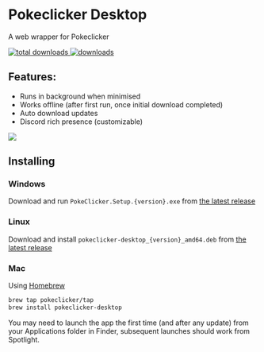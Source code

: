 # Pokeclicker Desktop

A web wrapper for Pokeclicker

[![total downloads](https://img.shields.io/github/downloads/RedSparr0w/Pokeclicker-Desktop/total?label=total%20downloads&style=flat-square) ![downloads](https://img.shields.io/github/downloads/RedSparr0w/Pokeclicker-Desktop/latest/total?style=flat-square)](https://github.com/RedSparr0w/Pokeclicker-desktop/releases/latest)

## Features:
- Runs in background when minimised
- Works offline (after first run, once initial download completed)
- Auto download updates
- Discord rich presence (customizable)

![](https://i.imgur.com/5QQfoiZ.png)

## Installing

### Windows
Download and run `PokeClicker.Setup.{version}.exe` from [the latest release](https://github.com/RedSparr0w/Pokeclicker-desktop/releases/latest)

### Linux
Download and install `pokeclicker-desktop_{version}_amd64.deb` from [the latest release](https://github.com/RedSparr0w/Pokeclicker-desktop/releases/latest)

### Mac

Using [Homebrew](https://brew.sh/)
```sh
brew tap pokeclicker/tap
brew install pokeclicker-desktop
```

You may need to launch the app the first time (and after any update) from your Applications folder in Finder, subsequent launches should work from Spotlight.

